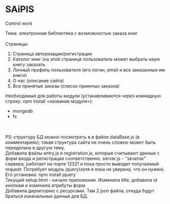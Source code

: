 # SAiPIS
Control work

Тема: электронная библиотека с возможностью заказа книг
<br>
<br>
Страницы:
<ol>
  <li>Страница авторизации/регистрации</li>
  <li>Католог книг (на этой странице пользователь может выбрать каую книгу заказать</li>
  <li>Личный профиль пользователя (его логин, email и все заказанные им книги)</li>
  <li>О нас (описание сайта)</li>
  <li>Все принятые заказы (список приянтых заказов)</li>
</ol>


Необходимые для работы модули (устанавливаются через комнадную строку: npm install <название модуля>):
<ul>
  <li>mongodb</li>
  <li>fs</li>
</ul>
<br><br>
PS: структуру БД можно посмотреть в в файле dataBase.js (в комментариях); такая структура сайта не очень сложно может быть переделана в другую тему.
<br>
Добавила файлы entry.js и registration.js, которые считывают данные с форм входа и регистрации соответственно. 
server.js - "зачаток" сервера, работает на порте 12321 и пока просто выводит получаемый request. Потребует модуль jquery(хотя я пока не уверена, что он нужен). Его установка: npm install jquery
<br>
Текущий setup.html - начало приложения. Изменила title, добавила id кнопкам и изменила атрибуты форм
<br>
Добавила директорию с ресурсами. Там 2 json файла, откуда будут браться изначальные данные для БД.
